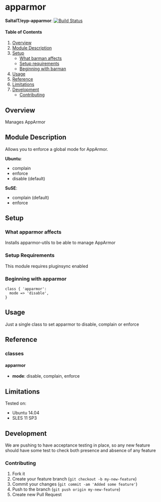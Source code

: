 # apparmor

**SaltaIT/eyp-apparmor**: [![Build Status](https://travis-ci.org/SaltaIT/eyp-apparmor.png?branch=master)](https://travis-ci.org/SaltaIT/eyp-apparmor)

#### Table of Contents

1. [Overview](#overview)
2. [Module Description](#module-description)
3. [Setup](#setup)
    * [What barman affects](#what-barman-affects)
    * [Setup requirements](#setup-requirements)
    * [Beginning with barman](#beginning-with-barman)
4. [Usage](#usage)
5. [Reference](#reference)
5. [Limitations](#limitations)
6. [Development](#development)
    * [Contributing](#contributing)

## Overview

Manages AppArmor

## Module Description

Allows you to enforce a global mode for AppArmor.

**Ubuntu**:
* complain
* enforce
* disable (default)

**SuSE**:
* complain (default)
* enforce

## Setup

### What apparmor affects

Installs apparmor-utils to be able to manage AppArmor

### Setup Requirements

This module requires pluginsync enabled

### Beginning with apparmor

```puppet
class { 'apparmor':
  mode => 'disable',
}
```

## Usage

Just a single class to set apparmor to disable, complain or enforce

## Reference

### classes

#### apparmor

* **mode**: disable, complain, enforce

## Limitations

Tested on:
* Ubuntu 14.04
* SLES 11 SP3

## Development

We are pushing to have acceptance testing in place, so any new feature should
have some test to check both presence and absence of any feature

### Contributing

1. Fork it
2. Create your feature branch (`git checkout -b my-new-feature`)
3. Commit your changes (`git commit -am 'Added some feature'`)
4. Push to the branch (`git push origin my-new-feature`)
5. Create new Pull Request
